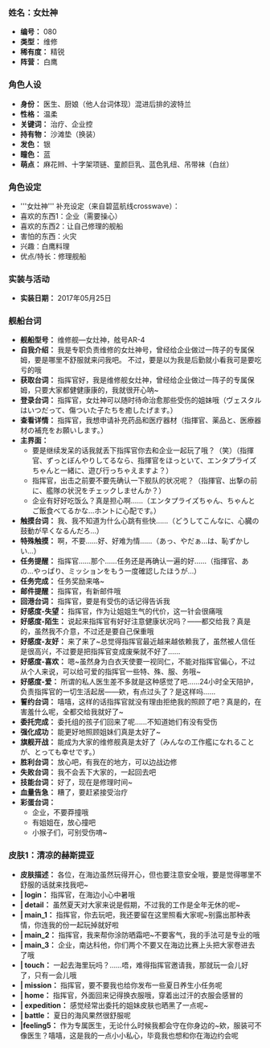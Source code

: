 ### 姓名：女灶神
* **编号：** 080
* **类型：** 维修
* **稀有度：** 精锐
* **阵营：** 白鹰


### 角色人设
* **身份：** 医生、厨娘（他人台词体现）混进后排的波特兰
* **性格：** 温柔
* **关键词：** 治疗、企业控
* **持有物：** 沙滩垫（换装）
* **发色：** 银
* **瞳色：** 蓝
* **萌点：** 麻花辫、十字架项链、童颜巨乳、蓝色乳纽、吊带袜（白丝）


### 角色设定
* '''女灶神''' 补充设定（来自碧蓝航线crosswave）：
* 喜欢的东西1：企业（需要操心）
* 喜欢的东西2：让自己修理的舰船
* 害怕的东西：火灾
* 兴趣：白鹰料理
* 优点/特长：修理舰船


### 实装与活动
* **实装日期：** 2017年05月25日


### 舰船台词
* **舰船型号：** 维修舰—女灶神，舷号AR-4
* **自我介绍：** 我是专职负责维修的女灶神号，曾经给企业做过一阵子的专属保姆，要是哪里不舒服就来问我吧。 
不过，要是以为我是后勤就小看我可是要吃亏的哦
* **获取台词：** 指挥官好，我是维修舰女灶神，曾经给企业做过一阵子的专属保姆，只要大家都健健康康的，我就很开心呐~
* **登录台词：** 指挥官，女灶神可以随时待命治愈那些受伤的姐妹哦（ヴェスタルはいつだって、傷ついた子たちを癒したげます。）
* **查看详情：** 指挥官，我想申请补充药品和医疗器材（指揮官、薬品と、医療器材の補充をお願いします。）
* **主界面：**
  * 要是继续发呆的话我就丢下指挥官你去和企业一起玩了哦？（笑）（指揮官、ずっとぼんやりしてるなら、指揮官をほっといて、エンタプライズちゃんと一緒に、遊び行っちゃえますよ？）
  * 指挥官，出击之前要不要先确认一下舰队的状况呢？（指揮官、出撃の前に、艦隊の状況をチェックしませんか？）
  * 企业有好好吃饭么？真是担心啊……（エンタプライズちゃん、ちゃんとご飯食べてるかな…ホントに心配です。）
* **触摸台词：** 我、我不知道为什么心跳有些快……（どうしてこんなに、心臓の鼓動が早くなるんだろ…）
* **特殊触摸：** 啊，不要……好、好难为情……（あっ、やだぁ…は、恥ずかしい…）
* **任务提醒：** 指挥官……那个……任务还是再确认一遍的好……（指揮官、あの…やっぱり、ミッションをもう一度確認したほうが…）
* **任务完成：** 任务奖励来咯~
* **邮件提醒：** 指挥官，有新邮件哦
* **回港台词：** 指挥官，要是有受伤的话记得告诉我
* **好感度-失望：** 指挥官，作为让姐姐生气的代价，这一针会很痛哦
* **好感度-陌生：** 说起来指挥官有好好注意健康状况吗？——都交给我？真是的，虽然我不介意，不过还是要自己保重哦
* **好感度-友好：** 来了来了~总觉得指挥官最近越来越依赖我了，虽然被人信任是很高兴，不过要是把指挥官变成废柴就不好了……
* **好感度-喜欢：** 嗯~虽然身为白衣天使要一视同仁，不能对指挥官偏心，不过从个人来说，可以给可爱的指挥官一些特、殊、服、务哦~
* **好感度-爱：** 所谓的私人医生差不多就是这种感觉了吧……24小时全天陪护，负责指挥官的一切生活起居——欸，有点过头了？是这样吗……
* **誓约台词：** 嘻嘻，这样的话指挥官就没有理由拒绝我的照顾了吧？真是的，在害羞什么呢，全都交给我就好了~
* **委托完成：** 委托组的孩子们回来了呢……不知道她们有没有受伤
* **强化成功：** 能更好地照顾姐妹们真是太好了~
* **旗舰开战：** 能成为大家的维修舰真是太好了（みんなの工作艦になれることが、とっても幸せです。）
* **胜利台词：** 放心吧，有我在的地方，可以边战边修
* **失败台词：** 我不会丢下大家的，一起回去吧
* **技能台词：** 好了，现在是修理时间~
* **血量告急：** 糟了，要赶紧接受治疗
* **彩蛋台词：**
  * 企业，不要莽撞哦
  * 有姐姐在，放心撞吧
  * 小猴子们，可别受伤唷~


### 皮肤1：清凉的赫斯提亚
* **皮肤描述：** 各位，在海边虽然玩得开心，但也要注意安全哦，要是觉得哪里不舒服的话就来找我吧~
* **| login：** 指挥官，在海边小心中暑哦
* **| detail：** 虽然夏天对大家来说是假期，不过我的工作是全年无休的呢~
* **| main_1：** 指挥官，你去玩吧，我还要留在这里照看大家呢~别露出那种表情，你连我的份一起玩掉就好啦
* **| main_2：** 指挥官，我来帮你涂防晒霜吧~不要客气，我的手法可是专业的哦
* **| main_3：** 企业，南达科他，你们两个不要又在海边比赛上头把大家卷进去了哦
* **| touch：** 一起去海里玩吗？……唔，难得指挥官邀请我，那就玩一会儿好了，只有一会儿哦
* **| mission：** 指挥官，要不要我也给你发布一些夏日养生小任务呢
* **| home：** 指挥官，外面回来记得换衣服哦，穿着出过汗的衣服会感冒的
* **| expedition：** 感觉经常出委托的姐妹皮肤也晒黑了一点呢~
* **| battle：** 夏日的海风果然很舒服呢
* **|feeling5：** 作为专属医生，无论什么时候我都会守在你身边的~欸，服装可不像医生？嘻嘻，这是我的一点小小私心，毕竟我也想和你在海边约会呢
